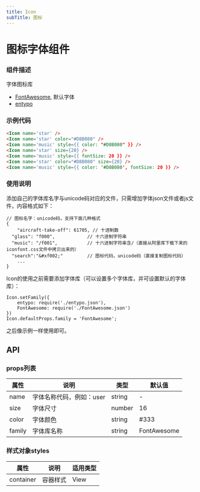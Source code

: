 ```yaml
---
title: Icon
subTitle: 图标
---
```


# 图标字体组件

### 组件描述
字体图标库

* [FontAwesome](http://fontawesome.io/icons/), 默认字体
* [entypo](http://entypo.com/)


### 示例代码

```html
<Icon name='star' />
<Icon name='star' color="#D8B080" />
<Icon name='music' style={{ color: "#D8B080" }} />
<Icon name='star' size={20} />
<Icon name='music' style={{ fontSize: 20 }} />
<Icon name='star' color="#D8B080" size={20} />
<Icon name='music' style={{ color: '#D8B080', fontSize: 20 }} />
```

### 使用说明

添加自己的字体库名字与unicode码对应的文件，只需增加字体json文件或者js文件，内容格式如下：

```
// 图标名字：unicode码，支持下面几种格式
{
	"aircraft-take-off": 61705, // 十进制数
  "glass": "f000",            // 十六进制字符串
  "music": "/f001",           // 十六进制字符串含/（直接从阿里库下载下来的iconfont.css文件中拷贝出来的）
  "search":"&#xf002;"         // 图标代码，unicode码（直接复制图标代码）
	...
}
```
Icon的使用之前需要添加字体库（可以设置多个字体库，并可设置默认的字体库）：

```
Icon.setFamily({
	entypo: require('./entypo.json'),
	FontAwesome: require('./FontAwesome.json')
})
Icon.defaultProps.family = 'FontAwesome';
```
之后像示例一样使用即可。

## API

### props列表

属性 | 说明 | 类型 | 默认值
----|-----|------|------
| name | 字体名称代码，例如：user | string | - |
| size | 字体尺寸 | number | 16 |
| color | 字体颜色 | string | #333 |
| family | 字体库名称 | string | FontAwesome |

### 样式对象styles

属性 | 说明 | 适用类型
----|-----|------
| container | 容器样式 | View |
